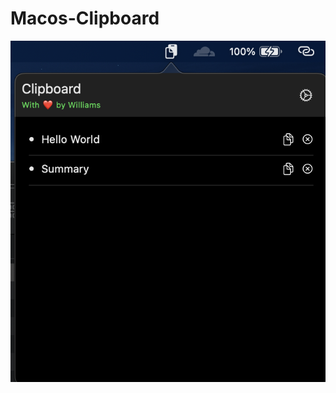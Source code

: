 # Macos-Clipboard
![Clipboard Preview](https://github.com/WilAy1/Macos-Clipboard/blob/master/Images/clipboard1.png?raw=true)
